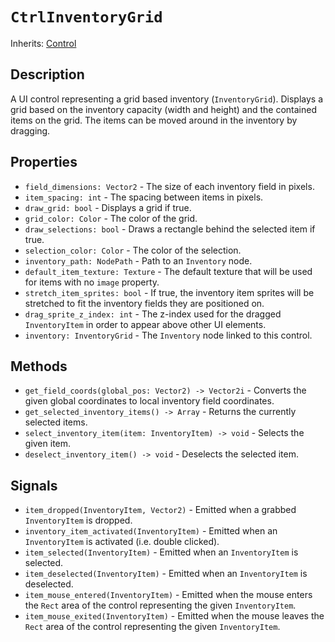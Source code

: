 # `CtrlInventoryGrid`

Inherits: [Control](https://docs.godotengine.org/en/stable/classes/class_control.html)

## Description

A UI control representing a grid based inventory (`InventoryGrid`). Displays a grid based on the inventory capacity (width and height) and the contained items on the grid. The items can be moved around in the inventory by dragging.

## Properties

* `field_dimensions: Vector2` - The size of each inventory field in pixels.
* `item_spacing: int` - The spacing between items in pixels.
* `draw_grid: bool` - Displays a grid if true.
* `grid_color: Color` - The color of the grid.
* `draw_selections: bool` - Draws a rectangle behind the selected item if true.
* `selection_color: Color` - The color of the selection.
* `inventory_path: NodePath` - Path to an `Inventory` node.
* `default_item_texture: Texture` - The default texture that will be used for items with no `image` property.
* `stretch_item_sprites: bool` - If true, the inventory item sprites will be stretched to fit the inventory fields they are positioned on.
* `drag_sprite_z_index: int` - The z-index used for the dragged `InventoryItem` in order to appear above other UI elements.
* `inventory: InventoryGrid` - The `Inventory` node linked to this control.

## Methods

* `get_field_coords(global_pos: Vector2) -> Vector2i` - Converts the given global coordinates to local inventory field coordinates.
* `get_selected_inventory_items() -> Array` - Returns the currently selected items.
* `select_inventory_item(item: InventoryItem) -> void` - Selects the given item.
* `deselect_inventory_item() -> void` - Deselects the selected item.

## Signals

* `item_dropped(InventoryItem, Vector2)` - Emitted when a grabbed `InventoryItem` is dropped.
* `inventory_item_activated(InventoryItem)` - Emitted when an `InventoryItem` is activated (i.e. double clicked).
* `item_selected(InventoryItem)` - Emitted when an `InventoryItem` is selected.
* `item_deselected(InventoryItem)` - Emitted when an `InventoryItem` is deselected.
* `item_mouse_entered(InventoryItem)` - Emitted when the mouse enters the `Rect` area of the control representing the given `InventoryItem`.
* `item_mouse_exited(InventoryItem)` - Emitted when the mouse leaves the `Rect` area of the control representing the given `InventoryItem`.